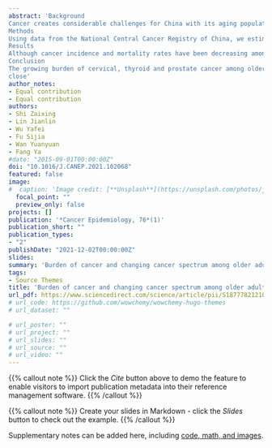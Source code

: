 ```yaml
---
abstract: 'Background
Cancer creates considerable challenges for China with its aging population. This analysis aimed to estimate the burden of cancer and transition in cancer spectrum among older adults in China by 2030.
Methods
Using data from the National Central Cancer Registry of China, we estimated annual percent change (APC) in cancer incidence and mortality rates among adults aged 60 years and above between 2006 and 2015 using joinpoint regression. We further estimated the number of new cancer cases and deaths from 2020 to 2030 based on the APC and population projections.
Results
Although cancer incidence and mortality rates have been decreasing among older adults in China between 2006 and 2015, there were marked increases in the incidence and mortality rates of cervical (incidence: APC = 9.2%, mortality: APC = 7.6% all p < 0.05) and thyroid cancers (incidence: APC = 9.3%, p < 0.05) in older women. Between 2015 and 2030, the number of new cancer cases is projected to increase by 46% from 2.2 million to 3.2 million; cancer deaths will increase by 31% from 1.6 million to 2.1 million among older Chinese adults. In 2015, the 3 most common cancers were lung, colorectal and breast cancer in women, and lung, colorectal and stomach cancer in men. By 2030, cervical cancer is projected to be the most common cancer in women, followed by lung and thyroid cancer; prostate cancer will surpass stomach cancer to become the third most common cancer in men. In both sexes, lung, liver and stomach cancer were the top 3 leading causes of cancer deaths in 2015. In women, cervical cancer will surpass lung cancer as the leading cause of cancer deaths by 2030.
Conclusion
The growing burden of cervical, thyroid and prostate cancer among older Chinese adults represents a major shift in cancer spectrum in this population.
close'
author_notes:
- Equal contribution
- Equal contribution
authors:
- Shi Zaixing
- Lin Jianlin
- Wu Yafei
- Fu Sijia
- Wan Yuanyuan
- Fang Ya
#date: "2015-09-01T00:00:00Z"
doi: "10.1016/J.CANEP.2021.102068"
featured: false
image:
#  caption: 'Image credit: [**Unsplash**](https://unsplash.com/photos/jdD8gXaTZsc)'
  focal_point: ""
  preview_only: false
projects: []
publication: '*Cancer Epidemiology, 76*(1)'
publication_short: ""
publication_types:
- "2"
publishDate: "2021-12-02T00:00:00Z"
slides: 
summary: 'Burden of cancer and changing cancer spectrum among older adults in China: Trends and projections to 2030.'
tags:
- Source Themes
title: 'Burden of cancer and changing cancer spectrum among older adults in China: Trends and projections to 2030'
url_pdf: https://www.sciencedirect.com/science/article/pii/S1877782121001855?via%3Dihub
# url_code: https://github.com/wowchemy/wowchemy-hugo-themes
# url_dataset: ""

# url_poster: ""
# url_project: ""
# url_slides: ""
# url_source: ""
# url_video: ""
---
```

{{% callout note %}}
Click the *Cite* button above to demo the feature to enable visitors to import publication metadata into their reference management software.
{{% /callout %}}

{{% callout note %}}
Create your slides in Markdown - click the *Slides* button to check out the example.
{{% /callout %}}

Supplementary notes can be added here, including [code, math, and images](https://wowchemy.com/docs/writing-markdown-latex/).



